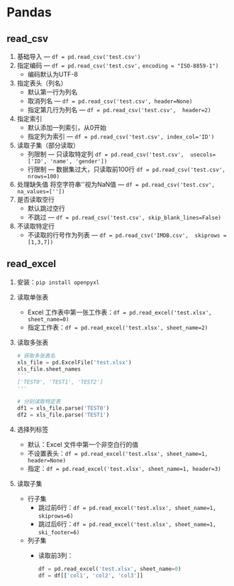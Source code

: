 # Pandas

## read_csv

1. 基础导入 — `df = pd.read_csv('test.csv')` 
2. 指定编码 — `df = pd.read_csv('test.csv',` `encoding = "ISO-8859-1")`
    - 编码默认为UTF-8
3. 指定表头（列名）
    - 默认第一行为列名
    - 取消列名 — `df = pd.read_csv('test.csv', header=None)`
    - 指定第几行为列名 — `df = pd.read_csv('test.csv',  header=2)`
4. 指定索引
    - 默认添加一列索引，从0开始
    - 指定列为索引 — `df = pd.read_csv('test.csv', index_col='ID')`
5. 读取子集（部分读取）
    - 列限制 — 只读取特定列
    `df = pd.read_csv('test.csv',  usecols=['ID', 'name', 'gender'])`
    - 行限制 —  数据集过大，只读取前100行
    `df = pd.read_csv('test.csv', nrows=100)`
6. 处理缺失值
将空字符串''视为NaN值 — `df = pd.read_csv('test.csv', na_values=[''])`
7. 是否读取空行
    - 默认跳过空行
    - 不跳过 — `df = pd.read_csv('test.csv', skip_blank_lines=False)`
8. 不读取特定行
    - 不读取的行号作为列表 — `df = pd.read_csv('IMDB.csv',  skiprows = [1,3,7])`

## read_excel

1. 安装：`pip install openpyxl`
2. 读取单张表
    - Excel 工作表中第一张工作表：`df = pd.read_excel('test.xlsx', sheet_name=0)`
    - 指定工作表：`df = pd.read_excel('test.xlsx', sheet_name=2)`
3. 读取多张表
    
    ```python
    # 获取多张表名
    xls_file = pd.ExcelFile('test.xlsx')
    xls_file.sheet_names
    '''
    ['TEST0', 'TEST1', 'TEST2']
    '''
    
    # 分别读取特定表
    df1 = xls_file.parse('TEST0')
    df2 = xls_file.parse('TEST1')
    ```
    
4. 选择列标签
    - 默认：Excel 文件中第一个非空白行的值
    - 不设置表头：`df = pd.read_excel('test.xlsx', sheet_name=1, header=None)`
    - 指定：`df = pd.read_excel('test.xlsx', sheet_name=1, header=3)`
5. 读取子集
    - 行子集
        - 跳过前6行：`df = pd.read_excel('test.xlsx', sheet_name=1,` `skiprows=6)`
        - 跳过后6行：`df = pd.read_excel('test.xlsx', sheet_name=1,` `ski_footer=6)`
    - 列子集
        - 读取前3列：
            
            ```python
            df = pd.read_excel('test.xlsx', sheet_name=0)  
            df = df[['col1', 'col2', 'col3']]
            ```
